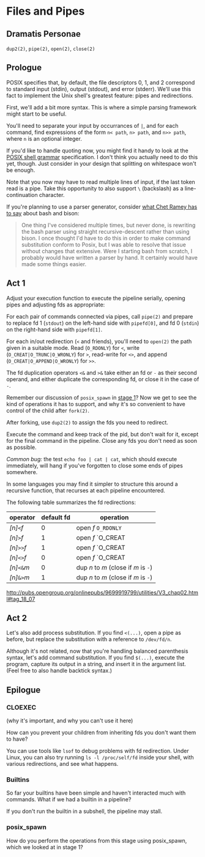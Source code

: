 # Files and Pipes

## Dramatis Personae

`dup2(2)`, `pipe(2)`, `open(2)`, `close(2)`

## Prologue

POSIX specifies that, by default, the file descriptors 0, 1, and 2
correspond to standard input (stdin), output (stdout), and error
(stderr).  We'll use this fact to implement the Unix shell's greatest
feature: pipes and redirections.

First, we'll add a bit more syntax.  This is where a simple parsing
framework might start to be useful.

You'll need to separate your input by occurrances of `|`, and for each
command, find expressions of the form `n< path`, `n> path`, and `n>>
path`, where `n` is an optional integer.

If you'd like to handle quoting now, you might find it handy to look
at the [POSIX shell grammar] specification.  I don't think you
actually need to do this yet, though.  Just consider in your design
that splitting on whitespace won't be enough.

Note that you now may have to read multiple lines of input, if the
last token read is a pipe.  Take this opportunity to also support `\`
(backslash) as a line-continuation character.

If you're planning to use a parser generator, consider
[what Chet Ramey has to say] about bash and bison:

> One thing I've considered multiple times, but never done, is
> rewriting the bash parser using straight recursive-descent rather
> than using bison. I once thought I'd have to do this in order to
> make command substitution conform to Posix, but I was able to
> resolve that issue without changes that extensive. Were I starting
> bash from scratch, I probably would have written a parser by
> hand. It certainly would have made some things easier.

[POSIX shell grammar]: http://pubs.opengroup.org/onlinepubs/9699919799/utilities/V3_chap02.html#tag_18_10
[what Chet Ramey has to say]: http://www.aosabook.org/en/bash.html

## Act 1

Adjust your execution function to execute the pipeline serially,
opening pipes and adjusting fds as appropriate:

For each pair of commands connected via pipes, call `pipe(2)` and
prepare to replace fd 1 (`stdout`) on the left-hand side with
`pipefd[0]`, and fd 0 (`stdin`) on the right-hand side with
`pipefd[1]`.

For each in/out redirection (`<` and friends), you'll need to
`open(2)` the path given in a suitable mode.  Read (`O_RDONLY`) for
`<`, write (`O_CREAT|O_TRUNC|O_WRONLY`) for `>`, read-write for `<>`,
and append (`O_CREAT|O_APPEND|O_WRONLY`) for `>>`.

The fd duplication operators `<&` and `>&` take either an fd or `-` as
their second operand, and either duplicate the corresponding fd, or
close it in the case of `-`.

Remember our discussion of `posix_spawn` in [stage 1](../stage_1)?
Now we get to see the kind of operations it has to support, and why
it's so convenient to have control of the child after `fork(2)`.

After forking, use `dup2(2)` to assign the fds you need to redirect.

Execute the command and keep track of the pid, but don't wait for it,
except for the final command in the pipeline.  Close any fds you don't
need as soon as possible.

*Common bug:* the test `echo foo | cat | cat`, which should execute
immediately, will hang if you've forgotten to close some ends of pipes
somewhere.

In some languages you may find it simpler to structure this around a
recursive function, that recurses at each pipeline encountered.

The following table summarizes the fd redirections:

| operator | default fd | operation |
| --- | --- | --- |
| _[n]_`<`_f_ | 0 | open _f_ `O_RDONLY` |
| _[n]_`>`_f_ | 1 | open _f_ `O_CREAT|O_TRUNC|O_WRONLY` |
| _[n]_`>>`_f_ | 1 | open _f_ `O_CREAT|O_APPEND|O_WRONLY` |
| _[n]_`<>`_f_ | 0 | open _f_ `O_CREAT|O_RDWR` |
| _[n]_`<&`_m_ | 0 | dup _n_ to _m_ (close if _m_ is `-`) |
| _[n]_`&>`_m_ | 1 | dup _n_ to _m_ (close if _m_ is `-`) |

http://pubs.opengroup.org/onlinepubs/9699919799/utilities/V3_chap02.html#tag_18_07

## Act 2

Let's also add process substitution.  If you find `<(...)`, open a
pipe as before, but replace the substitution with a reference to
`/dev/fd/n`.

Although it's not related, now that you're handling balanced
parenthesis syntax, let's add command substitution.  If you find
`$(...)`, execute the program, capture its output in a string, and
insert it in the argument list.  (Feel free to also handle backtick
syntax.)

## Epilogue

### CLOEXEC

(why it's important, and why you can't use it here)

How can you prevent your children from inheriting fds you don't want
them to have?

You can use tools like `lsof` to debug problems with fd redirection.
Under Linux, you can also try running `ls -l /proc/self/fd` inside
your shell, with various redirections, and see what happens.

### Builtins

So far your builtins have been simple and haven't interacted much
with commands.  What if we had a builtin in a pipeline?

If you don't run the builtin in a subshell, the pipeline may stall.

### posix_spawn

How do you perform the operations from this stage using posix_spawn,
which we looked at in stage 1?
